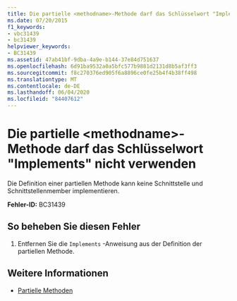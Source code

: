 ```yaml
---
title: Die partielle <methodname>-Methode darf das Schlüsselwort "Implements" nicht verwenden
ms.date: 07/20/2015
f1_keywords:
- vbc31439
- bc31439
helpviewer_keywords:
- BC31439
ms.assetid: 47ab41bf-9dba-4a9e-b144-37e84d751637
ms.openlocfilehash: 6d91ba9532a0a5bfc577b9881d2131d8b5af3ff3
ms.sourcegitcommit: f8c270376ed905f6a8896ce0fe25b4f4b38ff498
ms.translationtype: MT
ms.contentlocale: de-DE
ms.lasthandoff: 06/04/2020
ms.locfileid: "84407612"
---
```

# <a name="partial-method-methodname-cannot-use-the-implements-keyword"></a>Die partielle \<methodname>-Methode darf das Schlüsselwort "Implements" nicht verwenden
Die Definition einer partiellen Methode kann keine Schnittstelle und Schnittstellenmember implementieren.  
  
 **Fehler-ID:** BC31439  
  
## <a name="to-correct-this-error"></a>So beheben Sie diesen Fehler  
  
1. Entfernen Sie die `Implements` -Anweisung aus der Definition der partiellen Methode.  
  
## <a name="see-also"></a>Weitere Informationen

- [Partielle Methoden](../programming-guide/language-features/procedures/partial-methods.md)
